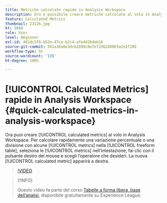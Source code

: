 ```yaml
---
title: Metriche calcolate rapide in Analysis Workspace
description: Ora è possibile creare metriche calcolate al volo in Analysis Workspace.  Per calcolare rapidamente una variazione percentuale o una divisione con alcune metriche nella tabella a forma libera, seleziona le metriche dall’intestazione, fai clic con il pulsante destro del mouse e scegli l’operatore che desideri. La nuova metrica calcolata verrà visualizzata a destra.
feature: Calculated Metrics
thumbnail: 23126.jpg
kt: 1666
role: User
level: Beginner
exl-id: 461dc5f8-b52e-47ce-b2c4-afe4426dab16
source-git-commit: 561a36a8e3dc62b99c0efef2d62480b5a2e2f206
workflow-type: ht
source-wordcount: '135'
ht-degree: 100%

---
```


# [!UICONTROL Calculated Metrics] rapide in Analysis Workspace {#quick-calculated-metrics-in-analysis-workspace}

Ora puoi creare [!UICONTROL calculated metrics] al volo in Analysis Workspace.  Per calcolare rapidamente una variazione percentuale o una divisione con alcune [!UICONTROL metrics] nella [!UICONTROL freeform table], seleziona le [!UICONTROL metrics] nell’intestazione, fai clic con il pulsante destro del mouse e scegli l’operatore che desideri. La nuova [!UICONTROL calculated metric] apparirà a destra.

>[!VIDEO](https://video.tv.adobe.com/v/23126/?quality=12)

>[!INFO]
>
> Questo video fa parte del corso [Tabelle a forma libera, base dell’analisi](https://experienceleague.adobe.com/?recommended=Analytics-U-1-2020.3), disponibile gratuitamente su Experience League.
